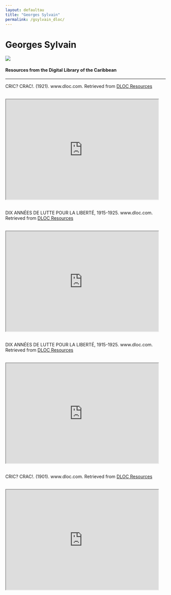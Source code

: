 ```yaml
---
layout: defaultau
title: "Georges Sylvain"
permalink: /gsylvain_dloc/
---
```

<!-- partial:index.partial.html -->
<div class="content">
    <h1>Georges Sylvain</h1>
    <div class="quote">
        <div><img src="https://upload.wikimedia.org/wikipedia/commons/3/30/Georges_Sylvain-1909.jpg" class="logo"></div>
    </div>
    <body>
    <h4>Resources from the Digital Library of the Caribbean</h4><hr>
    <div class="container-mt-5">
      <div class="row">
            <div class="col-md-6">
                <p>CRIC? CRAC!. (1921). www.dloc.com. Retrieved from <a href="https://www.dloc.com/UF00076577/00001/images" target="_blank">DLOC Resources</a></p><br>
                <iframe width="95%" height="315" src="https://www.dloc.com/UF00076577/00001/images"></iframe>
                <br>
                <br>
        </div>
      <div class="col-md-6">
            <p>DIX ANNÉES DE LUTTE POUR LA LIBERTÉ, 1915-1925. www.dloc.com. Retrieved from <a href="https://www.dloc.com/AA00008908/00001/images" target="_blank">DLOC Resources</a></p><br>
            <iframe width="95%" height="315" src="https://www.dloc.com/AA00008908/00001/images"></iframe>
            <br>
            <br>
        </div>
        </div>
    <div class="container-mt-5">
      <div class="row">
            <div class="col-md-6">
                <p>DIX ANNÉES DE LUTTE POUR LA LIBERTÉ, 1915-1925. www.dloc.com. Retrieved from <a href="https://www.dloc.com/AA00008908/00002/images" target="_blank">DLOC Resources</a></p><br>
                <iframe width="95%" height="315" src="https://www.dloc.com/AA00008908/00002/images"></iframe>
                <br>
                <br>
        </div>
        <div class="col-md-6">
            <p>CRIC? CRAC!. (1901). www.dloc.com. Retrieved from <a href="https://www.dloc.com/UF00076577/00001/images" target="_blank">DLOC Resources</a></p><br>
            <iframe width="95%" height="315" src="https://www.dloc.com/UF00076577/00001/images"></iframe>
            <br>
            <br>
        </div>
        </div>
    </body> 
          </div>
  <!-- partial -->
<script src='https://cdnjs.cloudflare.com/ajax/libs/jquery/3.1.1/jquery.min.js'></script><script  src="{{ site.baseurl }}/assets/js/authorscript.js"></script>
